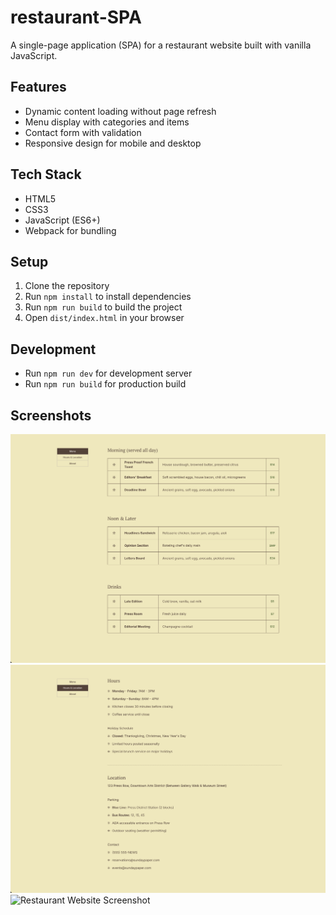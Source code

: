 # restaurant-SPA
A single-page application (SPA) for a restaurant website built with vanilla JavaScript.

## Features
- Dynamic content loading without page refresh
- Menu display with categories and items
- Contact form with validation
- Responsive design for mobile and desktop

## Tech Stack
- HTML5
- CSS3
- JavaScript (ES6+)
- Webpack for bundling

## Setup
1. Clone the repository
2. Run `npm install` to install dependencies
3. Run `npm run build` to build the project
4. Open `dist/index.html` in your browser

## Development
- Run `npm run dev` for development server
- Run `npm run build` for production build

## Screenshots
![Restaurant Website Screenshot](./src/images/menu.png)
![Restaurant Website Screenshot](./src/images/hours.png)
![Restaurant Website Screenshot](./src/images/about.png)